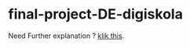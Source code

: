 # final-project-DE-digiskola

Need Further explanation ? [klik this][1].

[1]: https://docs.google.com/presentation/d/1gCZhvRrif9rDLKH3yFI-Jtp0dpcjidOVdqmrqIeX_BU/edit?usp=sharing   "klik this"
